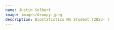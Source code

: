 ```yaml
---
name: Justin Selbert
image: images/droopy.jpeg
description: Biostatistics MS Student (2023- )
---
```

